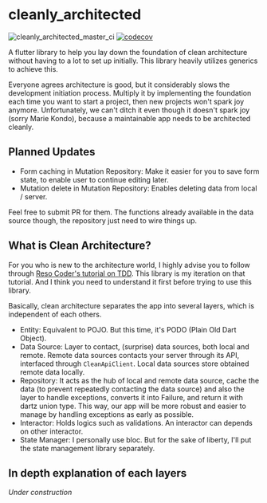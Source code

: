 # cleanly_architected

![cleanly_architected_master_ci](https://github.com/moseskarunia/cleanly-architected/workflows/cleanly_architected_master_ci/badge.svg?branch=master) [![codecov](https://codecov.io/gh/moseskarunia/cleanly-architected/branch/master/graph/badge.svg?token=3AT2NUV710)](https://codecov.io/gh/moseskarunia/cleanly-architected)

A flutter library to help you lay down the foundation of clean architecture without having to a lot to set up initially. This library heavily utilizes generics to achieve this.

Everyone agrees architecture is good, but it considerably slows the development initiation process. Multiply it by implementing the foundation each time you want to start a project, then new projects won't spark joy anymore. Unfortunately, we can't ditch it even though it doesn't spark joy (sorry Marie Kondo), because a maintainable app needs to be architected cleanly.

## Planned Updates
- Form caching in Mutation Repository: Make it easier for you to save form state, to enable user to continue editing later.
- Mutation delete in Mutation Repository: Enables deleting data from local / server.

Feel free to submit PR for them. The functions already available in the data source though, the repository just need to wire things up.

## What is Clean Architecture?

For you who is new to the architecture world, I highly advise you to follow through [Reso Coder's tutorial on TDD](https://resocoder.com/category/tutorials/flutter/tdd-clean-architecture/). This library is my iteration on that tutorial. And I think you need to understand it first before trying to use this library.

Basically, clean architecture separates the app into several layers, which is independent of each others.
- Entity: Equivalent to POJO. But this time, it's PODO (Plain Old Dart Object).
- Data Source: Layer to contact, (surprise) data sources, both local and remote. Remote data sources contacts your server through its API, interfaced through `CleanApiClient`. Local data sources store obtained remote data locally.
- Repository: It acts as the hub of local and remote data source, cache the data (to prevent repeatedly contacting the data source) and also the layer to handle exceptions, converts it into Failure, and return it with dartz union type. This way, our app will be more robust and easier to manage by handling exceptions as early as possible.
- Interactor: Holds logics such as validations. An interactor can depends on other interactor.
- State Manager: I personally use bloc. But for the sake of liberty, I'll put the state management library separately.

## In depth explanation of each layers

_Under construction_